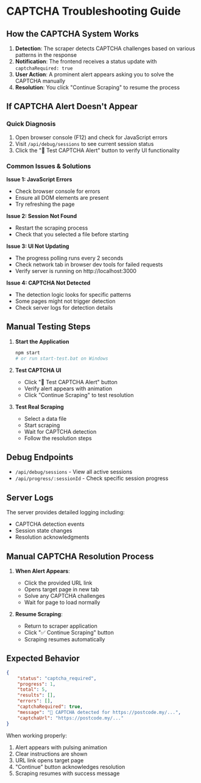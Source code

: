 # CAPTCHA Troubleshooting Guide

## How the CAPTCHA System Works

1. **Detection**: The scraper detects CAPTCHA challenges based on various patterns in the response
2. **Notification**: The frontend receives a status update with `captchaRequired: true`
3. **User Action**: A prominent alert appears asking you to solve the CAPTCHA manually
4. **Resolution**: You click "Continue Scraping" to resume the process

## If CAPTCHA Alert Doesn't Appear

### Quick Diagnosis
1. Open browser console (F12) and check for JavaScript errors
2. Visit `/api/debug/sessions` to see current session status
3. Click the "🧪 Test CAPTCHA Alert" button to verify UI functionality

### Common Issues & Solutions

**Issue 1: JavaScript Errors**
- Check browser console for errors
- Ensure all DOM elements are present
- Try refreshing the page

**Issue 2: Session Not Found**
- Restart the scraping process
- Check that you selected a file before starting

**Issue 3: UI Not Updating**
- The progress polling runs every 2 seconds
- Check network tab in browser dev tools for failed requests
- Verify server is running on http://localhost:3000

**Issue 4: CAPTCHA Not Detected**
- The detection logic looks for specific patterns
- Some pages might not trigger detection
- Check server logs for detection details

## Manual Testing Steps

1. **Start the Application**
   ```bash
   npm start
   # or run start-test.bat on Windows
   ```

2. **Test CAPTCHA UI**
   - Click "🧪 Test CAPTCHA Alert" button
   - Verify alert appears with animation
   - Click "Continue Scraping" to test resolution

3. **Test Real Scraping**
   - Select a data file
   - Start scraping
   - Wait for CAPTCHA detection
   - Follow the resolution steps

## Debug Endpoints

- `/api/debug/sessions` - View all active sessions
- `/api/progress/:sessionId` - Check specific session progress

## Server Logs

The server provides detailed logging including:
- CAPTCHA detection events
- Session state changes
- Resolution acknowledgments

## Manual CAPTCHA Resolution Process

1. **When Alert Appears**:
   - Click the provided URL link
   - Opens target page in new tab
   - Solve any CAPTCHA challenges
   - Wait for page to load normally

2. **Resume Scraping**:
   - Return to scraper application
   - Click "✅ Continue Scraping" button
   - Scraping resumes automatically

## Expected Behavior

```json
{
    "status": "captcha_required",
    "progress": 1,
    "total": 5,
    "results": [],
    "errors": [],
    "captchaRequired": true,
    "message": "🛑 CAPTCHA detected for https://postcode.my/...",
    "captchaUrl": "https://postcode.my/..."
}
```

When working properly:
1. Alert appears with pulsing animation
2. Clear instructions are shown
3. URL link opens target page
4. "Continue" button acknowledges resolution
5. Scraping resumes with success message
